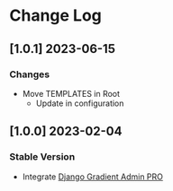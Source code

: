 # Change Log

## [1.0.1] 2023-06-15
### Changes

- Move TEMPLATES in Root
  - Update in configuration

## [1.0.0] 2023-02-04
### Stable Version

- Integrate [Django Gradient Admin PRO](https://github.com/app-generator/django-admin-gradient-pro) 
